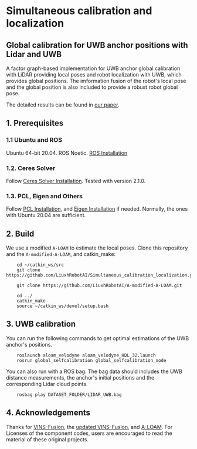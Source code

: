 # Simultaneous calibration and localization
## Global calibration for UWB anchor positions with Lidar and UWB
A factor graph-based implementation for UWB anchor global calibration with LiDAR providing local poses and robot localization with UWB, which provides global positions. The imformation fusion of the robot's local pose and the global position is also included to provide a robust robot global pose.

The detailed results can be found in [our paper](https://arxiv.org/abs/2503.22272).


<!-- The convergence results of the position estimation of anchors:

<img src="./results/Estimated_coordinate.png" alt="Estimated-coordinate" width="600" height="350">


The global pose estimation of the robot:

<img src="./results/global_pose_result.png" alt="Global-path" width="600" height="350"> -->


## 1. Prerequisites
### 1.1 **Ubuntu** and **ROS**
Ubuntu 64-bit 20.04.
ROS Noetic. [ROS Installation](http://wiki.ros.org/ROS/Installation)

### 1.2. **Ceres Solver**
Follow [Ceres Solver Installation](http://ceres-solver.org/installation.html). Tested with version 2.1.0.

### 1.3. **PCL, Eigen and Others**
Follow [PCL Installation](https://pointclouds.org/downloads/#linux), and [Eigen Installation](https://eigen.tuxfamily.org/index.php?title=Main_Page) if needed. Normally, the ones with Ubuntu 20.04 are sufficient.


## 2. Build
We use a modified `A-LOAM` to estimate the local poses. Clone this repository and the `A-modified-A-LOAM`, and catkin_make:

```
    cd ~/catkin_ws/src
    git clone https://github.com/LiuxhRobotAI/Simultaneous_calibration_localization.git

    git clone https://github.com/LiuxhRobotAI/A-modified-A-LOAM.git

    cd ../
    catkin_make
    source ~/catkin_ws/devel/setup.bash
```

## 3. UWB calibration
You can run the following commands to get optimal estimations of the UWB anchor's positions.
```
    roslaunch aloam_velodyne aloam_velodyne_HDL_32.launch
    rosrun global_selfcalibration global_selfcalibration_node
```
You can also run with a ROS bag. The bag data should includes the UWB distance measurements, the anchor's initial positions and the corresponding Lidar cloud points.
```
    rosbag play DATASET_FOLDER/LIDAR_UWB.bag
```

## 4. Acknowledgements
Thanks for [VINS-Fusion](https://github.com/HKUST-Aerial-Robotics/VINS-Fusion), the [updated VINS-Fusion](https://github.com/LiuxhRobotAI/VINS-Fusion), and [A-LOAM](https://github.com/HKUST-Aerial-Robotics/A-LOAM).
For Licenses of the component codes, users are encouraged to read the material of these original projects.
